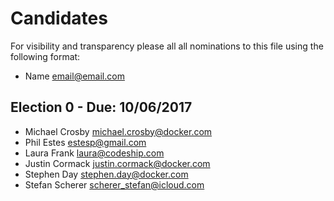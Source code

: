 # Candidates

For visibility and transparency please all all nominations to this file using the following format:

* Name email@email.com

## Election 0 - Due: 10/06/2017

* Michael Crosby michael.crosby@docker.com
* Phil Estes estesp@gmail.com
* Laura Frank laura@codeship.com
* Justin Cormack justin.cormack@docker.com
* Stephen Day stephen.day@docker.com
* Stefan Scherer scherer_stefan@icloud.com
